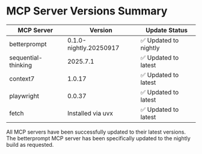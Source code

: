 # MCP Server Versions Summary

| MCP Server          | Version                | Update Status         |
| ------------------- | ---------------------- | --------------------- |
| betterprompt        | 0.1.0-nightly.20250917 | ✅ Updated to nightly |
| sequential-thinking | 2025.7.1               | ✅ Updated to latest  |
| context7            | 1.0.17                 | ✅ Updated to latest  |
| playwright          | 0.0.37                 | ✅ Updated to latest  |
| fetch               | Installed via uvx      | ✅ Updated to latest  |

All MCP servers have been successfully updated to their latest versions. The betterprompt MCP server has been specifically updated to the nightly build as requested.
